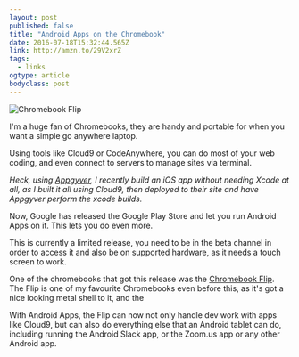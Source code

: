 ```yaml
---
layout: post 
published: false 
title: "Android Apps on the Chromebook" 
date: 2016-07-18T15:32:44.565Z 
link: http://amzn.to/29V2xrZ 
tags:
  - links
ogtype: article 
bodyclass: post 
---
```


![Chromebook Flip](http://rogerstringer.com/media/asus-flip.jpg)

I'm a huge fan of Chromebooks, they are handy and portable for when you want a simple go anywhere laptop.

Using tools like Cloud9 or CodeAnywhere, you can do most of your web coding, and even connect to servers to manage sites via terminal.

_Heck, using [Appgyver](appgyver.com), I recently build an iOS app without needing Xcode at all, as I built it all using Cloud9, then deployed to their site and have Appgyver perform the xcode builds._

Now, Google has released the Google Play Store and let you run Android Apps on it. This lets you do even more.

This is currently a limited release, you need to be in the beta channel in order to access it and also be on supported hardware, as it needs a touch screen to work.

One of the chromebooks that got this release was the [Chromebook Flip](http://amzn.to/29V2xrZ). The Flip is one of my favourite Chromebooks even before this, as it's got a nice looking metal shell to it, and the 

With Android Apps, the Flip can now not only handle dev work with apps like Cloud9, but can also do everything else that an Android tablet can do, including running the Android Slack app, or the Zoom.us app or any other Android app.

